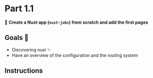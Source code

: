 # Part 1.1

🚀 **Create a Nuxt app (`nuxt-jobs`) from scratch and add the first pages**

## Goals 🎯

-   Discovering nuxi ✨
-   Have an overview of the configuration and the routing system

## Instructions
